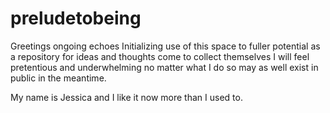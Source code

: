 # preludetobeing
Greetings ongoing echoes
Initializing use of this space to fuller potential as a repository for ideas and thoughts come to collect themselves
I will feel pretentious and underwhelming no matter what I do so may as well exist in public in the meantime.

My name is Jessica and I like it now more than I used to. 
